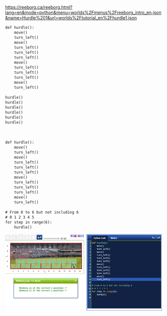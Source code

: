 https://reeborg.ca/reeborg.html?lang=en&mode=python&menu=worlds%2Fmenus%2Freeborg_intro_en.json&name=Hurdle%201&url=worlds%2Ftutorial_en%2Fhurdle1.json

    def hurdle():
        move()
        turn_left()
        move()
        turn_left()
        turn_left()
        turn_left()
        move()
        turn_left()
        turn_left()
        turn_left()
        move()
        turn_left()

    hurdle()
    hurdle()
    hurdle()
    hurdle()
    hurdle()
    hurdle()



    def hurdle():
        move()
        turn_left()
        move()
        turn_left()
        turn_left()
        turn_left()
        move()
        turn_left()
        turn_left()
        turn_left()
        move()
        turn_left()

    # From 0 to 6 but not including 6
    # 0 1 2 3 4 5 
    for step in range(6):
        hurdle()



![](https://github.com/JeffLoboz/100DaysOfPython/blob/main/images/hurdle1.png)
